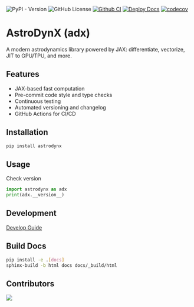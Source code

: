 ![PyPI - Version](https://img.shields.io/pypi/v/astrodynx)
![GitHub License](https://img.shields.io/github/license/adxorg/astrodynx)
[![Github CI](https://github.com/adxorg/astrodynx/actions/workflows/ci.yml/badge.svg)](https://github.com/adxorg/astrodynx/actions/workflows/ci.yml)
[![Deploy Docs](https://github.com/adxorg/astrodynx/actions/workflows/docs.yml/badge.svg)](https://github.com/adxorg/astrodynx/actions/workflows/docs.yml)
[![codecov](https://codecov.io/gh/adxorg/astrodynx/graph/badge.svg?token=azxgWzPIIU)](https://codecov.io/gh/adxorg/astrodynx)


# AstroDynX (adx)

A modern astrodynamics library powered by JAX: differentiate, vectorize, JIT to GPU/TPU, and more.

## Features
- JAX-based fast computation
- Pre-commit code style and type checks
- Continuous testing
- Automated versioning and changelog
- GitHub Actions for CI/CD

## Installation
```bash
pip install astrodynx
```

## Usage
Check version
```python
import astrodynx as adx
print(adx.__version__)
```

## Development
[Develop Guide](Develop.md)

## Build Docs
```bash
pip install -e .[docs]
sphinx-build -b html docs docs/_build/html
```

## Contributors
<a href="https://github.com/adxorg/astrodynx/graphs/contributors">
  <img src="https://contrib.rocks/image?repo=adxorg/astrodynx" />
</a>
